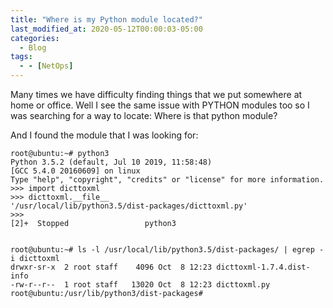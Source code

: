 ```yaml
---
title: "Where is my Python module located?"
last_modified_at: 2020-05-12T00:00:03-05:00
categories:
  - Blog
tags:
  - - [NetOps]
---
```


Many times we have difficulty finding things that we put somewhere at home or office. Well I see the same issue with PYTHON modules too so I was searching for a way to locate: Where is that python module? 

And I found the module that I was looking for:

```
root@ubuntu:~# python3
Python 3.5.2 (default, Jul 10 2019, 11:58:48) 
[GCC 5.4.0 20160609] on linux
Type "help", "copyright", "credits" or "license" for more information.
>>> import dicttoxml
>>> dicttoxml.__file__
'/usr/local/lib/python3.5/dist-packages/dicttoxml.py'
>>> 
[2]+  Stopped                 python3 


root@ubuntu:~# ls -l /usr/local/lib/python3.5/dist-packages/ | egrep -i dicttoxml
drwxr-sr-x  2 root staff    4096 Oct  8 12:23 dicttoxml-1.7.4.dist-info
-rw-r--r--  1 root staff   13020 Oct  8 12:23 dicttoxml.py
root@ubuntu:/usr/lib/python3/dist-packages# 
```


